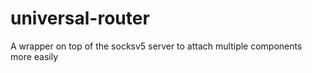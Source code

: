 # universal-router
A wrapper on top of the socksv5 server to attach multiple components more easily
